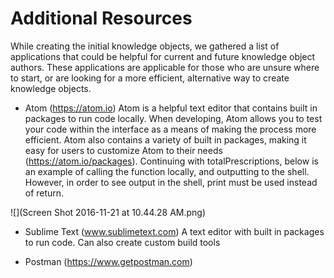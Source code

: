 # Additional Resources

While creating the initial knowledge objects, we gathered a list of applications that could be helpful for current and future knowledge object authors. These applications are applicable for those who are unsure where to start, or are looking for a more efficient, alternative way to create knowledge objects.


- Atom (https://atom.io)
Atom is a helpful text editor that contains built in packages to run code locally. When developing, Atom allows you to test your code within the interface as a means of making the process more efficient. Atom also contains a variety of built in packages, making it easy for users to customize Atom to their needs (https://atom.io/packages). Continuing with totalPrescriptions, below is an example of calling the function locally, and outputting to the shell. However, in order to see output in the shell, print must be used instead of return.

![](Screen Shot 2016-11-21 at 10.44.28 AM.png)

- Sublime Text (www.sublimetext.com)
	A text editor with built in packages to run code. Can also create custom build tools


- Postman (https://www.getpostman.com) 


